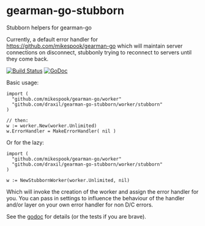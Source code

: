 gearman-go-stubborn
===================

Stubborn helpers for gearman-go

Currently, a default error handler for https://github.com/mikespook/gearman-go which will maintain server connections on disconnect, stubbonly trying to reconnect to servers until they come back.

[![Build Status](https://travis-ci.org/draxil/gearman-go-stubborn.png?branch=master)](https://travis-ci.org/draxil/gearman-go-stubborn)
[![GoDoc](https://godoc.org/github.com/draxil/gearman-go-stubborn/worker/stubborn?status.png)](https://godoc.org/github.com/draxil/gearman-go-stubborn/worker/stubborn)

Basic usage:
  
    import (
      "github.com/mikespook/gearman-go/worker"
      "github.com/draxil/gearman-go-stubborn/worker/stubborn"
    )
    
    // then:
    w := worker.New(worker.Unlimited)
    w.ErrorHandler = MakeErrorHandler( nil )
  
Or for the lazy:

    import (
      "github.com/mikespook/gearman-go/worker"
      "github.com/draxil/gearman-go-stubborn/worker/stubborn"
    )
    
    w := NewStubbornWorker(worker.Unlimited, nil)
  
Which will invoke the creation of the worker and assign the error handler for you. You can pass in settings to influence the behaviour of the handler and/or layer on your own error handler for non D/C errors. 

See the [godoc](https://godoc.org/github.com/draxil/gearman-go-stubborn/worker/stubborn) for details (or the tests if you are brave).
